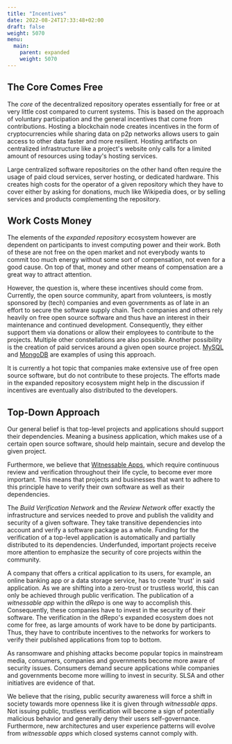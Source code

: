 ```yaml
---
title: "Incentives"
date: 2022-08-24T17:33:48+02:00
draft: false
weight: 5070
menu:
  main:
    parent: expanded
    weight: 5070
---
```


## The Core Comes Free

The _core_ of the decentralized repository operates essentially for free or at
very little cost compared to current systems. This is based on the approach of
voluntary participation and the general incentives that come from contributions.
Hosting a blockchain node creates incentives in the form of cryptocurrencies
while sharing data on p2p networks allows users to gain access to other data
faster and more resilient. Hosting artifacts on centralized infrastructure like
a project's website only calls for a limited amount of resources using today's
hosting services.

Large centralized software repositories on the other hand often require the
usage of paid cloud services, server hosting, or dedicated hardware. This
creates high costs for the operator of a given repository which they have to
cover either by asking for donations, much like Wikipedia does, or by selling
services and products complementing the repository.

<!-- the core repository operates essentially for free or at very little cost compared to current systems, as anyone can and should participate in hosting artifacts -->
<!-- at the same time current systems can and will continue to work, thus the drepo creates an additional control structure for safety -->

## Work Costs Money

The elements of the _expanded repository_ ecosystem however are dependent on
participants to invest computing power and their work. Both of these are not
free on the open market and not everybody wants to commit too much energy
without some sort of compensation, not even for a good cause. On top of that,
money and other means of compensation are a great way to attract attention.

However, the question is, where these incentives should come from. Currently,
the open source community, apart from volunteers, is mostly sponsored by (tech)
companies and even governments as of late in an effort to secure the software
supply chain. Tech companies and others rely heavily on free open source
software and thus have an interest in their maintenance and continued
development. Consequently, they either support them via donations or allow their
employees to contribute to the projects. Multiple other constellations are also
possible. Another possibility is the creation of paid services around a given
open source project. [MySQL](https://www.mysql.com/ "MySQL") and
[MongoDB](https://www.mongodb.com/ "MongoDB") are examples of using this
approach.

It is currently a hot topic that companies make extensive use of free open
source software, but do not contribute to these projects. The efforts made in
the expanded repository ecosystem might help in the discussion if incentives are
eventually also distributed to the developers.

<!-- TODO link some articles -->
<!-- https://stackoverflow.blog/2021/01/07/open-source-has-a-funding-problem/ -->
<!-- https://www.bleepingcomputer.com/news/security/dev-corrupts-npm-libs-colors-and-faker-breaking-thousands-of-apps/ -->

<!-- expanded repo components do cost money, as compute power and human power are needed -->
<!-- Why would any company or government sponsor such a system? -->
<!-- generally large companies and governments invest in securing infrastructure and code  -->
<!-- open source projects receive contributions via money or workers whose job it is to work on OSS projects or companies contribute code -->

<!-- within the OSS community, this is a hot topic as many companies do not give back (enough) while their business depends on (heavily) FOSS -->
<!-- it is a larger topic we cannot solve here -->

## Top-Down Approach

Our general belief is that top-level projects and applications should support
their dependencies. Meaning a business application, which makes use of a certain
open source software, should help maintain, secure and develop the given
project.

Furthermore, we believe that [Witnessable Apps](TODO "Witnessable Apps"), which
require continuous review and verification throughout their life cycle, to
become ever more important. This means that projects and businesses that want to
adhere to this principle have to verify their own software as well as their
dependencies.

The _Build Verification Network_ and the _Review Network_ offer exactly the
infrastructure and services needed to prove and publish the validity and
security of a given software. They take transitive dependencies into account and
verify a software package as a whole. Funding for the verification of a
top-level application is automatically and partially distributed to its
dependencies. Underfunded, important projects receive more attention to
emphasize the security of core projects within the community.

A company that offers a critical application to its users, for example, an
online banking app or a data storage service, has to create 'trust' in said
application. As we are shifting into a zero-trust or trustless world, this can
only be achieved through public verification. The publication of a _witnessable
app_ within the _dRepo_ is one way to accomplish this. Consequently, these
companies have to invest in the security of their software. The verification in
the dRepo's expanded ecosystem does not come for free, as large amounts of work
have to be done by participants. Thus, they have to contribute incentives to the
networks for workers to verify their published applications from top to bottom.

As ransomware and phishing attacks become popular topics in mainstream media,
consumers, companies and governments become more aware of security issues.
Consumers demand secure applications while companies and governments become more
willing to invest in security. SLSA and other initiatives are evidence of that.

We believe that the rising, public security awareness will force a shift in
society towards more openness like it is given through _witnessable apps_. Not
issuing public, trustless verification will become a sign of potentially
malicious behavior and generally deny their users self-governance. Furthermore,
new architectures and user experience patterns will evolve from _witnessable
apps_ which closed systems cannot comply with.

<!-- general approach: -->
<!-- witnessable apps! we believe -->
<!-- to incentivice the work that is needed in build verification and review and even development in general, top level projects and software have to sponsor/support their transivite dependencies -->
<!-- a dependency that is used by many other projects will receive funding etc from their users/dependents?. -->
<!-- In order to verify the validity of a software all of its dependencies have to be valid too, thus everything has to be validated from top to bottom. -->
<!-- this approach needs to be built in to review and verification networks -->

<!-- who or why would a project want to have all these 'costly' checks in place? -->

<!-- as security topics like zero trust, trustless and ransomeware attacks become 'mainstream', consumers and companies + governments become more security aware and are willing to get more security -->
<!-- security for the supply chain is already on its way with SLSA etc -->
<!-- The next thing might be actually safe apps (link) which allow all parties to monitor while reducing risk of hacks and fraud -->
<!-- a safe app needs to be public and to be secured by the public -->
<!-- thus such an app wants to be part of the verification and review system that the drepo offers -->

<!-- companies, ppl, governments who want a system to be safe, have to contribute to its security, either by actively helping or by sending funds to allow others to contribute  -->

<!-- an actually safe app must be published in the drepo in order for it to be properly reviewed and verified and runnable -->
<!-- subsequently such an app needs to be open source and even better hosted in a safe way -->

<!-- very different from current practices, because businesses have to expose their inner workings -->

<!-- while companies and ppl demand more security, security is hard and counter productive to business at first -->
<!-- see regulations and security cost money -->
<!-- at the same time, ppl do not want to think about hard stuff like security and especially do not want to pay for it. -->
<!-- however, publishing software open source might and in the drepo might allow users to take things in their own hands. few ppl will help the many? might expose more ppl to thinking about security in their apps -->
